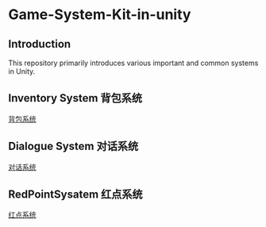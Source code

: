 # Game-System-Kit-in-unity  
## Introduction  
  This repository primarily introduces various important and common systems in Unity.  
## Inventory System 背包系统  
  [背包系统](https://github.com/shantouly/Inventory-System)  
## Dialogue System 对话系统  
  [对话系统](https://github.com/shantouly/DialogueSystem)  
## RedPointSysatem 红点系统  
  [红点系统](https://github.com/shantouly/RedPointSystem)  
